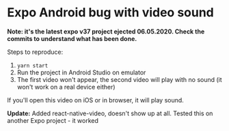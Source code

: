 # Expo Android bug with video sound

**Note: it's the latest expo v37 project ejected 06.05.2020. Check the commits to understand what has been done.**

Steps to reproduce:

1. `yarn start`
2. Run the project in Android Studio on emulator
3. The first video won't appear, the second video will play with no sound (it won't work on a real device either)

If you'll open this video on iOS or in browser, it will play sound.

**Update:** Added react-native-video, doesn't show up at all. Tested this on another Expo project - it worked
